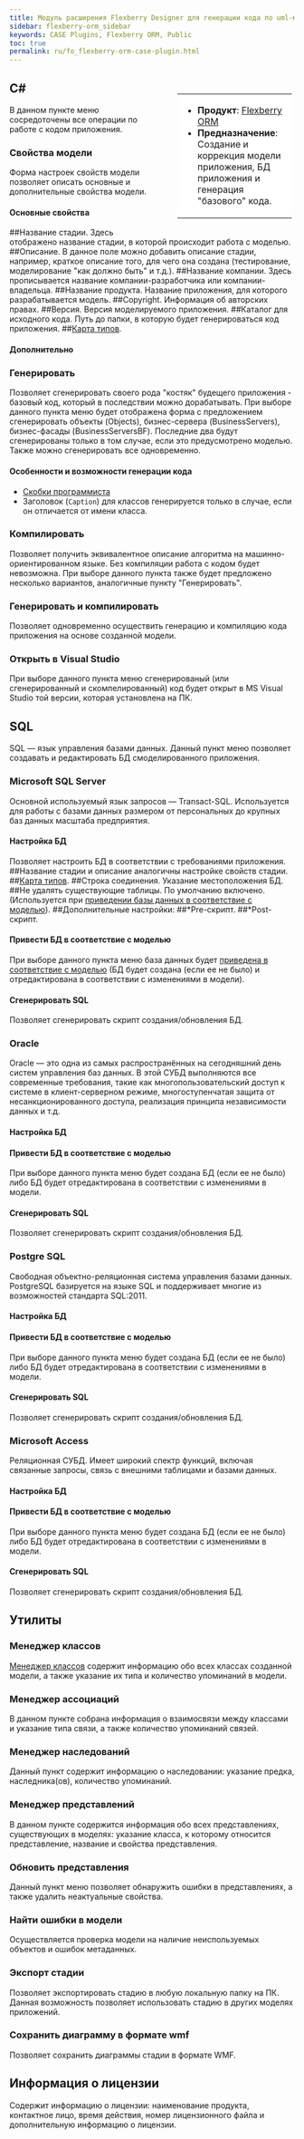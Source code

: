 ```yaml
---
title: Модуль расширения Flexberry Designer для генерации кода по uml-моделям
sidebar: flexberry-orm_sidebar
keywords: CASE Plugins, Flexberry ORM, Public
toc: true
permalink: ru/fo_flexberry-orm-case-plugin.html
---
```


<div style="margin:5px; padding-left:28px; float:right; width:40%; outline:1px solid white;">
<br>
<table border="0" width="100%" bgcolor="#6495ED">
<tbody><tr><td bgcolor="#FFFFFF">

* **Продукт**: [Flexberry ORM](flexberry-o-r-m.html)
* **Предназначение**: Создание и коррекция модели приложения, БД приложения и генерация "базового" кода.

</td>
</tr></tbody></table></a>
</div>

## C#
В данном пункте меню сосредоточены все операции по работе с кодом приложения.

### Свойства модели
Форма настроек свойств модели позволяет описать основные и дополнительные свойства модели.

#### Основные свойства
##Название стадии. Здесь отображено название стадии, в которой происходит работа с моделью.
##Описание. В данное поле можно добавить описание стадии, например, краткое описание того, для чего она создана (тестирование, моделирование "как должно быть" и т.д.).
##Название компании. Здесь прописывается название компании-разработчика или компании-владельца.
##Название продукта. Название приложения, для которого разрабатывается модель.
##Copyright. Информация об авторских правах.
##Версия. Версия моделируемого приложения.
##Каталог для исходного кода. Путь до папки, в которую будет генерироваться код приложения.
##[Карта типов](fd_types-map.html).

#### Дополнительно

### Генерировать
Позволяет сгенерировать своего рода "костяк" будещего приложения - базовый код, который в последствии можно дорабатывать.
При выборе данного пункта меню будет отображена форма с предложением сгенерировать объекты (Objects), бизнес-сервера (BusinessServers), бизнес-фасады (BusinessServersBF). Последние два будут сгенерированы только в том случае, если это предусмотрено моделью. Также можно сгенерировать все одновременно.
#### Особенности и возможности генерации кода

* [Скобки программиста](programmer-brackets.html)
* Заголовок (`Caption`) для классов генерируется только в случае, если он отличается от имени класса.

### Компилировать
Позволяет получить эквивалентное описание алгоритма на машинно-ориентированном языке. Без компиляции работа с кодом будет невозможна.
При выборе данного пункта также будет предложено несколько вариантов, аналогичные пункту "Генерировать".

### Генерировать и компилировать
Позволяет одновременно осуществить генерацию и компиляцию кода приложения на основе созданной модели.

### Открыть в Visual Studio
При выборе данного пункта меню сгенерированый (или сгенерированный и скомпелированный) код будет открыт в MS Visual Studio той версии, которая установлена на ПК.

## SQL
SQL — язык управления базами данных. Данный пункт меню позволяет создавать и редактировать БД смоделированного приложения.

### Microsoft SQL Server
Основной используемый язык запросов — Transact-SQL. Используется для работы с базами данных размером от персональных до крупных баз данных масштаба предприятия.

#### Настройка БД
Позволяет настроить БД в соответствии с требованиями приложения.
##Название стадии и описание аналогичны настройке свойств стадии.
##[Карта типов](fd_types-map.html).
##Строка соединения. Указание местоположения БД.
##Не удалять существующие таблицы. По умолчанию включено. (Используется при [приведении базы данных в соответствие с моделью](matching--d-b--microsoft--s-q-l--server.html)).
##Дополнительные настройки:
##*Pre-скрипт.
##*Post-скрипт.

#### Привести БД в соответствие с моделью
При выборе данного пункта меню база данных будет [приведена в соответствие с моделью](matching--d-b--microsoft--s-q-l--server.html) (БД будет создана (если ее не было) и отредактирована в соответствии с изменениями в модели).

#### Сгенерировать SQL
Позволяет сгенерировать скрипт создания/обновления БД.

### Oracle
Oracle — это одна из самых распространённых на сегодняшний день систем управления баз данных. В этой СУБД выполняются все современные требования, такие как многопользовательский доступ к системе в клиент-серверном режиме, многоступенчатая защита от несанкционированного доступа, реализация принципа независимости данных и т.д.

#### Настройка БД


#### Привести БД в соответствие с моделью
При выборе данного пункта меню будет создана БД (если ее не было) либо БД будет отредактирована в соответствии с изменениями в модели.

#### Сгенерировать SQL
Позволяет сгенерировать скрипт создания/обновления БД.

### Postgre SQL
Свободная объектно-реляционная система управления базами данных. PostgreSQL базируется на языке SQL и поддерживает многие из возможностей стандарта SQL:2011.

#### Настройка БД


#### Привести БД в соответствие с моделью
При выборе данного пункта меню будет создана БД (если ее не было) либо БД будет отредактирована в соответствии с изменениями в модели.

#### Сгенерировать SQL
Позволяет сгенерировать скрипт создания/обновления БД.

### Microsoft Access
Реляционная СУБД. Имеет широкий спектр функций, включая связанные запросы, связь с внешними таблицами и базами данных.

#### Настройка БД


#### Привести БД в соответствие с моделью
При выборе данного пункта меню будет создана БД (если ее не было) либо БД будет отредактирована в соответствии с изменениями в модели.

#### Сгенерировать SQL
Позволяет сгенерировать скрипт создания/обновления БД.

## Утилиты

### Менеджер классов
[Менеджер классов](class--manager.html) содержит информацию обо всех классах созданной модели, а также указание их типа и количество упоминаний в модели.

### Менеджер ассоциаций
В данном пункте собрана информация о взаимосвязи между классами и указание типа связи, а также количество упоминаний связей.

### Менеджер наследований
Данный пункт содержит информацию о наследовании: указание предка, наследника(ов), количество упоминаний.

### Менеджер представлений
В данном пункте содержится информация обо всех представлениях, существующих в моделях: указание класса, к которому относится представление, название и свойства представления.

### Обновить представления
Данный пункт меню позволяет обнаружить ошибки в представлениях, а также удалить неактуальные свойства.

### Найти ошибки в модели
Осуществляется проверка модели на наличие неиспользуемых объектов и ошибок метаданных.

### Экспорт стадии
Позволяет экспортировать стадию в любую локальную папку на ПК. Данная возможность позволяет использовать стадию в других моделях приложений.

### Сохранить диаграмму в формате wmf
Позволяет сохранить диаграммы стадии в формате WMF.

## Информация о лицензии
Содержит информацию о лицензии: наименование продукта, контактное лицо, время действия, номер лицензионного файла и дополнительную информацию о лицензии.
